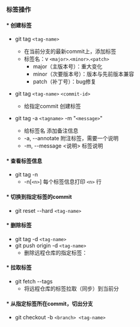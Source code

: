### 标签操作

#### * 创建标签

* git tag `<tag-name>`

  * 在当前分支的最新commit上，添加标签
  * 标签名：v `<major>`.`<minor>`.`<patch>`
    * major（主版本号）：重大变化
    * minor（次要版本号）：版本与先前版本兼容
    * patch（补丁号）：bug修复
* git tag `<tag-name>` `<commit-id>`

  * 给指定commit 创建标签
* git tag -a `<tagname>` -m "`<message>`"

  * 给标签名 添加备注信息
  * -a, --annotate        附注标签，需要一个说明
  * -m, --message <说明>  标签说明

#### * 查看标签信息

* git tag -n
  * -n[`<n>`]  每个标签信息打印 `<n>` 行

#### * 切换到指定标签的commit

* git reset --hard `<tag-name>`

#### * 删除标签

* git tag -d `<tag-name>`
* git push origin -d `<tag-name>`
  * 删除远程仓库的指定标签：

#### * 拉取标签

* git fetch --tags
  * 将远程仓库的标签拉取（同步）到当前分

#### * 从指定标签所在commit，切出分支

* git checkout -b `<branch> <tag-name>`

